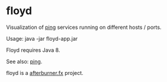floyd
===========
Visualization of [ping](https://github.com/AdamBien/ping) services running on different hosts / ports.

Usage: java -jar floyd-app.jar

Floyd requires Java 8.

See also: [ping](https://github.com/AdamBien/ping).

floyd is a [afterburner.fx](https://github.com/AdamBien/afterburner.fx) project.
